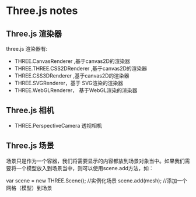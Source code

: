 # Three.js notes  



## Three.js 渲染器


three.js 渲染器有:

- THREE.CanvasRenderer ,基于canvas2D的渲染器
- THREE.THREE.CSS2DRenderer ,基于canvas2D的渲染器
- THREE.CSS3DRenderer ,基于canvas2D的渲染器
- THREE.SVGRenderer，基于 SVG渲染的渲染器
- THREE.WebGLRenderer， 基于WebGL渲染的渲染器


## Three.js 相机

- THREE.PerspectiveCamera 透视相机

## Three.js 场景

场景只是作为一个容器，我们将需要显示的内容都放到场景对象当中。如果我们需要将一个模型放入到场景当中，则可以使用scene.add方法，如：


var scene = new THREE.Scene(); //实例化场景
scene.add(mesh); //添加一个网格（模型）到场景